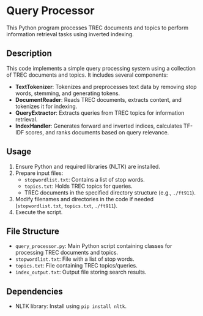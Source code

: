 # Query Processor

This Python program processes TREC documents and topics to perform information retrieval tasks using inverted indexing.

## Description

This code implements a simple query processing system using a collection of TREC documents and topics. It includes several components:

- **TextTokenizer**: Tokenizes and preprocesses text data by removing stop words, stemming, and generating tokens.
- **DocumentReader**: Reads TREC documents, extracts content, and tokenizes it for indexing.
- **QueryExtractor**: Extracts queries from TREC topics for information retrieval.
- **IndexHandler**: Generates forward and inverted indices, calculates TF-IDF scores, and ranks documents based on query relevance.

## Usage

1. Ensure Python and required libraries (NLTK) are installed.
2. Prepare input files:
   - `stopwordlist.txt`: Contains a list of stop words.
   - `topics.txt`: Holds TREC topics for queries.
   - TREC documents in the specified directory structure (e.g., `./ft911`).
3. Modify filenames and directories in the code if needed (`stopwordlist.txt`, `topics.txt`, `./ft911`).
4. Execute the script.

## File Structure

- `query_processor.py`: Main Python script containing classes for processing TREC documents and topics.
- `stopwordlist.txt`: File with a list of stop words.
- `topics.txt`: File containing TREC topics/queries.
- `index_output.txt`: Output file storing search results.

## Dependencies

- NLTK library: Install using `pip install nltk`.
